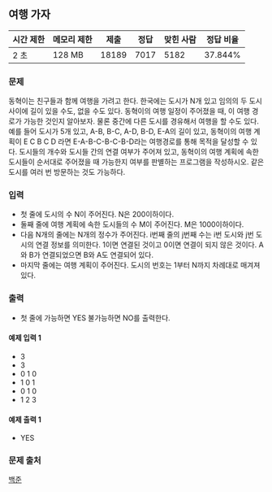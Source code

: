 ## 여행 가자
 
|시간 제한|	메모리 제한|	제출|	정답|	맞힌 사람|	정답 비율|
|---|---|---|---|---|---|
|2 초|	128 MB|	18189|	7017|	5182|	37.844%|

### 문제
동혁이는 친구들과 함께 여행을 가려고 한다. 한국에는 도시가 N개 있고 임의의 두 도시 사이에 길이 있을 수도, 없을 수도 있다. 
동혁이의 여행 일정이 주어졌을 때, 이 여행 경로가 가능한 것인지 알아보자. 물론 중간에 다른 도시를 경유해서 여행을 할 수도 있다. 
예를 들어 도시가 5개 있고, A-B, B-C, A-D, B-D, E-A의 길이 있고, 동혁이의 여행 계획이 E C B C D 라면 E-A-B-C-B-C-B-D라는 여행경로를 통해 목적을 달성할 수 있다.
도시들의 개수와 도시들 간의 연결 여부가 주어져 있고, 동혁이의 여행 계획에 속한 도시들이 순서대로 주어졌을 때 가능한지 여부를 판별하는 프로그램을 작성하시오. 같은 도시를 여러 번 방문하는 것도 가능하다.

### 입력
- 첫 줄에 도시의 수 N이 주어진다. N은 200이하이다. 
- 둘째 줄에 여행 계획에 속한 도시들의 수 M이 주어진다. M은 1000이하이다. 
- 다음 N개의 줄에는 N개의 정수가 주어진다. i번째 줄의 j번째 수는 i번 도시와 j번 도시의 연결 정보를 의미한다. 1이면 연결된 것이고 0이면 연결이 되지 않은 것이다. A와 B가 연결되었으면 B와 A도 연결되어 있다. 
- 마지막 줄에는 여행 계획이 주어진다. 도시의 번호는 1부터 N까지 차례대로 매겨져 있다.

### 출력
- 첫 줄에 가능하면 YES 불가능하면 NO를 출력한다.

#### 예제 입력 1 
- 3
- 3
- 0 1 0
- 1 0 1
- 0 1 0
- 1 2 3

#### 예제 출력 1 
- YES

### 문제 출처
[백준](https://www.acmicpc.net/problem/1976)